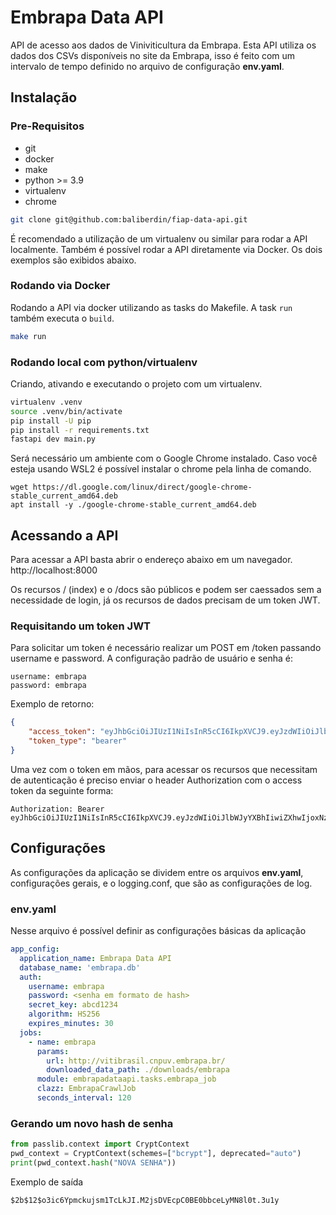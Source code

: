 # Embrapa Data API
API de acesso aos dados de Viniviticultura da Embrapa. Esta API utiliza os dados dos CSVs disponíveis no site da Embrapa, isso é feito com um intervalo de tempo definido no arquivo de configuração **env.yaml**.

## Instalação
### Pre-Requisitos
- git
- docker
- make
- python >= 3.9 
- virtualenv
- chrome

```bash
git clone git@github.com:baliberdin/fiap-data-api.git
```
É recomendado a utilização de um virtualenv ou similar para rodar a API localmente. Também é possível rodar a API diretamente via Docker. Os dois exemplos são exibidos abaixo.

### Rodando via Docker
Rodando a API via docker utilizando as tasks do Makefile.
A task `run` também executa o `build`.
```bash
make run
```

### Rodando local com python/virtualenv
Criando, ativando e executando o projeto com um virtualenv.
```bash
virtualenv .venv
source .venv/bin/activate
pip install -U pip
pip install -r requirements.txt
fastapi dev main.py
```
Será necessário um ambiente com o Google Chrome instalado. Caso você esteja usando WSL2 é possível instalar o chrome pela linha de comando.
```shell
wget https://dl.google.com/linux/direct/google-chrome-stable_current_amd64.deb
apt install -y ./google-chrome-stable_current_amd64.deb
```

## Acessando a API
Para acessar a API basta abrir o endereço abaixo em um navegador.
http://localhost:8000

Os recursos / (index) e o /docs são públicos e podem ser caessados sem a necessidade de login, já os recursos de dados 
precisam de um token JWT.

### Requisitando um token JWT
Para solicitar um token é necessário realizar um POST em /token passando username e password. A configuração padrão de usuário 
e senha é:
```
username: embrapa
password: embrapa
```
Exemplo de retorno:
```json
{
    "access_token": "eyJhbGciOiJIUzI1NiIsInR5cCI6IkpXVCJ9.eyJzdWIiOiJlbWJyYXBhIiwiZXhwIjoxNzIyNDc1NDI2fQ.L7tFD1h3wPAgGkoUolD9H3V50r2BRksrcO1W1AdE_P8",
    "token_type": "bearer"
}
```
Uma vez com o token em mãos, para acessar os recursos que necessitam de autenticação
é preciso enviar o header Authorization com o access token da seguinte forma:
```
Authorization: Bearer eyJhbGciOiJIUzI1NiIsInR5cCI6IkpXVCJ9.eyJzdWIiOiJlbWJyYXBhIiwiZXhwIjoxNzIyNDc1NDI2fQ.L7tFD1h3wPAgGkoUolD9H3V50r2BRksrcO1W1AdE_P8
```

## Configurações
As configurações da aplicação se dividem entre os arquivos **env.yaml**, configurações gerais, e o logging.conf, que são 
as configurações de log.

### env.yaml
Nesse arquivo é possível definir as configurações básicas da aplicação
```yaml
app_config:
  application_name: Embrapa Data API
  database_name: 'embrapa.db'
  auth:
    username: embrapa
    password: <senha em formato de hash>
    secret_key: abcd1234
    algorithm: HS256
    expires_minutes: 30
  jobs:
    - name: embrapa
      params:
        url: http://vitibrasil.cnpuv.embrapa.br/
        downloaded_data_path: ./downloads/embrapa
      module: embrapadataapi.tasks.embrapa_job
      clazz: EmbrapaCrawlJob
      seconds_interval: 120
```

### Gerando um novo hash de senha
```python
from passlib.context import CryptContext
pwd_context = CryptContext(schemes=["bcrypt"], deprecated="auto")
print(pwd_context.hash("NOVA SENHA"))
```
Exemplo de saída
```
$2b$12$o3ic6Ypmckujsm1TcLkJI.M2jsDVEcpC0BE0bbceLyMN8l0t.3u1y
```
